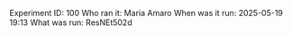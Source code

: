 Experiment ID: 100
Who ran it: Maria Amaro
When was it run: 2025-05-19 19:13
What was run: ResNEt502d
